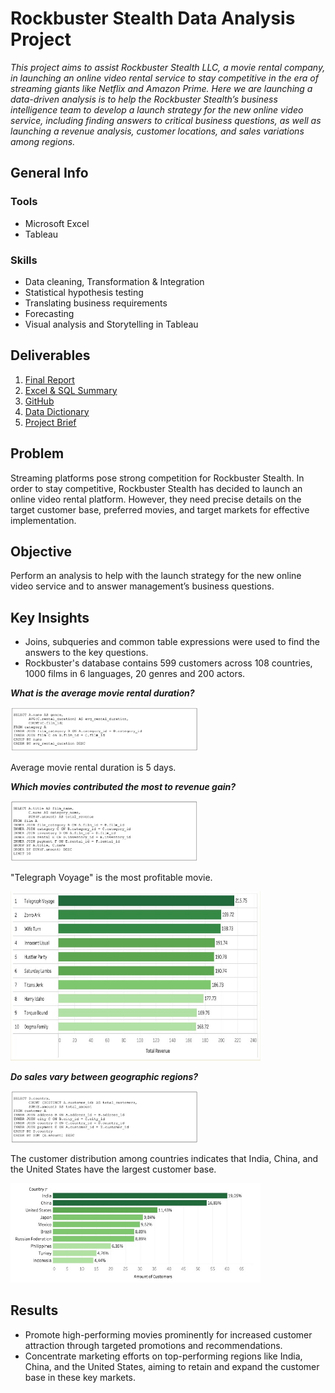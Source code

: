 # Rockbuster Stealth Data Analysis Project

*This project aims to assist Rockbuster Stealth LLC, a movie rental company, in launching an online video rental service to stay competitive in the era of streaming giants like Netflix and Amazon Prime. 
Here we are launching a data-driven analysis is to help the Rockbuster Stealth’s business intelligence team to develop a launch strategy for the new online video service, including finding answers to critical business questions, as well as launching a revenue analysis, customer locations, and sales variations among regions.*

## General Info

### Tools
- Microsoft Excel
- Tableau

### Skills
- Data cleaning, Transformation & Integration
- Statistical hypothesis testing
- Translating business requirements
- Forecasting
- Visual analysis and Storytelling in Tableau

## Deliverables

1. [Final Report](https://drive.google.com/file/d/1DG8KMZ996s5t4g3v2WnxE0npe0eLwrZb/view?usp=share_link)
2. [Excel & SQL Summary](https://docs.google.com/spreadsheets/d/1BMyeGEwB8ocnKqBnC19ZC0QYJ8UOqo6K/edit?usp=share_link&ouid=100220627403487571764&rtpof=true&sd=true)
3. [GitHub](https://github.com/LiliiaVerbenko/Rockbuster-Stealth-Data-Analysis-Project)
4. [Data Dictionary](https://drive.google.com/file/d/1HLxT_oMLJ39huBOit4eze3ipl-9SBp_I/view?usp=share_link)
5. [Project Brief](https://drive.google.com/file/d/1eOQ5hjX5iTsLVn4p_hVDQOX7PmH00ElG/view?usp=share_link)


## Problem

Streaming platforms pose strong competition for Rockbuster Stealth. In order to stay competitive, Rockbuster Stealth has decided to launch an online video rental platform. However, they need precise details on the target customer base, preferred movies, and target markets for effective implementation.

## Objective

Perform an analysis to help with the launch strategy for the new online video service and to answer management’s business questions. 

## Key Insights

- Joins, subqueries and common table expressions were used to find the answers to the key questions.
- Rockbuster's database contains 599 customers across 108 countries, 1000 films in 6 languages, 20 genres and 200 actors.  

**_What is the average movie rental duration?_**

<img src="https://github.com/LiliiaVerbenko/Rockbuster-Stealth-Data-Analysis-Project/blob/main/image/Rockbuster%203.png" width="300">

Average movie rental duration is 5 days.

**_Which movies contributed the most to revenue gain?_**

<img src="https://github.com/LiliiaVerbenko/Rockbuster-Stealth-Data-Analysis-Project/blob/main/image/Rockbuster%204.png" width="300">

"Telegraph Voyage" is the most profitable movie. 

<img src="https://github.com/LiliiaVerbenko/Rockbuster-Stealth-Data-Analysis-Project/blob/main/image/Rockbuster%201.jpg" width="400">

**_Do sales vary between geographic regions?_**

<img src="https://github.com/LiliiaVerbenko/Rockbuster-Stealth-Data-Analysis-Project/blob/main/image/Rockbuster%205.png" width="300">

The customer distribution among countries indicates that India, China, and the United States have the largest customer base. 

<img src="https://github.com/LiliiaVerbenko/Rockbuster-Stealth-Data-Analysis-Project/blob/main/image/Rockbuster%202.jpg" width="400">

## Results
- Promote high-performing movies prominently for increased customer attraction through targeted promotions and recommendations.
- Concentrate marketing efforts on top-performing regions like India, China, and the United States, aiming to retain and expand the customer base in these key markets.


